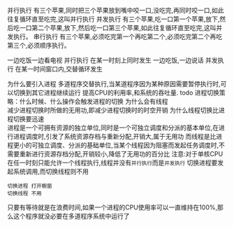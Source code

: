 并行执行
    有三个苹果,同时把三个苹果放到嘴中咬一口,没吃完,再同时咬一口,如此往复循环直至吃完,这叫并行执行
并发执行
    有三个苹果,吃一口第一个苹果,放下,然后吃一口第二个苹果,放下,然后吃一口第三个苹果,如此往复循环直至吃完,这叫并发执行。
串行执行
    有三个苹果,必须吃完第一个再吃第二个,必须吃完第二个再吃第三个,必须顺序执行。
    
一边吃饭一边看电视 并行执行  在某一时刻上同时发生
一边吃饭,一边说话  并发执行  在某一时间窗口内,交替循环发生


为什么要引入进程
    多道程序交替执行,当某道程序因为某种原因需要暂停执行时,可以切换到其它进程继续运行
    提高CPU的利用率,和系统的吞吐量.
    todo 进程切换策略：什么时候、什么操作会触发进程的切换
为什么会有线程  
    减少进程切换时所做的无用功,即减少进程切换时的时空开销
为什么线程切换比进程切换要迅速    
    进程是一个可拥有资源的独立单位,同时是一个可独立调度和分派的基本单位,在进行进程调度时,引发了系统资源存档与重新分配,开销大,属于无用功
    而线程是比进程更小的可独立调度、分派的基础单位,当某个线程因为阻塞而发起任务调度时,不需要重新进行资源存档分配,开销较小,降低了无用功的百分比
    注意:对于单核CPU在任一时刻只能允许一个线程执行,线程并没有`并行执行`而是`并发执行`
    切换进程要发起系统调用,而切换线程则不用
    
    切换进程 打开橱窗
    切换线程 不用
    
只要有等待就是在浪费时间,如果一个进程的CPU使用率可以一直维持在100%,那么这个程序就没必要在多道程序系统中运行了
